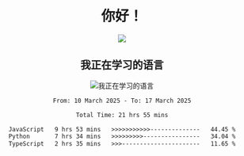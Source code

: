 <div align="center">
<h1>你好！</h1>
  
<a href="https://github.com/ikun0014">
    <img align="center" src="https://github-readme-stats-sigma-five.vercel.app/api?username=ikun0014&include_all_commits=true&show_icons=true&count_private=true&locale=cn&bg_color=0,EC6C6C,FFD479,FFFC79,73FA79,73FDFF,D783FF" />
  </a>
</div>

<div align="center">
<h2>我正在学习的语言</h2>
  
![我正在学习的语言](https://skillicons.dev/icons?i=python,nodejs,vue,html,dart)

</div>

<div align="center">
<!--START_SECTION:waka-->

```txt
From: 10 March 2025 - To: 17 March 2025

Total Time: 21 hrs 55 mins

JavaScript   9 hrs 53 mins   >>>>>>>>>>>--------------   44.45 %
Python       7 hrs 34 mins   >>>>>>>>>----------------   34.04 %
TypeScript   2 hrs 35 mins   >>>----------------------   11.65 %
```

<!--END_SECTION:waka-->

</div>
